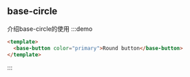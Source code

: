 ## base-circle
介绍base-circle的使用
:::demo
``` html
<template>
  <base-button color="primary">Round button</base-button>
</template>
```
:::
